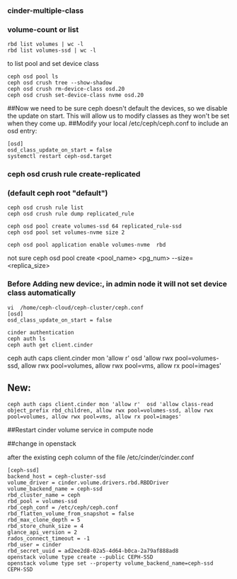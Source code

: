 ### cinder-multiple-class

### volume-count or list
~~~
rbd list volumes | wc -l
rbd list volumes-ssd | wc -l
~~~
to list pool and set device class
~~~
ceph osd pool ls
ceph osd crush tree --show-shadow
ceph osd crush rm-device-class osd.20
ceph osd crush set-device-class nvme osd.20
~~~
##Now we need to be sure ceph doesn't default the devices, so we disable the update on start. This will allow us to modify classes as they won't be set when they come up.
##Modify your local /etc/ceph/ceph.conf to include an osd entry:
~~~
[osd]
osd_class_update_on_start = false
systemctl restart ceph-osd.target
~~~
### ceph osd crush rule create-replicated <rule-name> <root> <failure-domain> <class>

### (default ceph root "default") ###
~~~
ceph osd crush rule list
ceph osd crush rule dump replicated_rule

ceph osd pool create volumes-ssd 64 replicated_rule-ssd
ceph osd pool set volumes-nvme size 2

ceph osd pool application enable volumes-nvme  rbd
~~~
not sure
ceph osd pool create <pool_name> <pg_num> --size=<replica_size>


### Before Adding new device:, in admin node it will not set device class automatically
~~~
vi  /home/ceph-cloud/ceph-cluster/ceph.conf
[osd]
osd_class_update_on_start = false

cinder authentication
ceph auth ls
ceph auth get client.cinder
~~~
ceph auth caps client.cinder mon 'allow r'  osd 'allow rwx pool=volumes-ssd, allow rwx pool=volumes, allow rwx pool=vms, allow rx pool=images'

## New:
~~~
ceph auth caps client.cinder mon 'allow r'  osd 'allow class-read object_prefix rbd_children, allow rwx pool=volumes-ssd, allow rwx pool=volumes, allow rwx pool=vms, allow rx pool=images'
~~~
##Restart cinder volume service in compute node

##change in openstack

after the existing ceph column of the file /etc/cinder/cinder.conf
~~~
[ceph-ssd]
backend_host = ceph-cluster-ssd
volume_driver = cinder.volume.drivers.rbd.RBDDriver
volume_backend_name = ceph-ssd
rbd_cluster_name = ceph
rbd_pool = volumes-ssd
rbd_ceph_conf = /etc/ceph/ceph.conf
rbd_flatten_volume_from_snapshot = false
rbd_max_clone_depth = 5
rbd_store_chunk_size = 4
glance_api_version = 2
rados_connect_timeout = -1
rbd_user = cinder
rbd_secret_uuid = ad2ee2d8-02a5-4d64-b0ca-2a79af888ad8
openstack volume type create --public CEPH-SSD
openstack volume type set --property volume_backend_name=ceph-ssd CEPH-SSD
~~~
